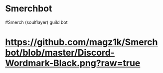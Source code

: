 # Smerchbot

#Smerch (soulflayer) guild bot

# https://github.com/magz1k/Smerchbot/blob/master/Discord-Wordmark-Black.png?raw=true
